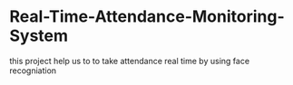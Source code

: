 # Real-Time-Attendance-Monitoring-System
this project help us to to take attendance real time by using face recogniation

